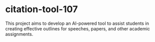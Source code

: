 # citation-tool-107
This project aims to develop an AI-powered tool to assist students in creating effective outlines for speeches, papers, and other academic assignments. 
